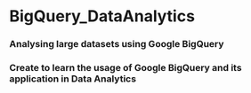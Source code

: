 # BigQuery_DataAnalytics
### Analysing large datasets using Google BigQuery
### Create to learn the usage of Google BigQuery and its application in Data Analytics
